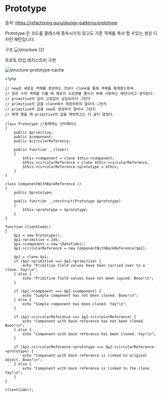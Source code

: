 # Prototype

출처 :https://refactoring.guru/design-patterns/prototype

Prototype 은 코드를 클래스에 종속시키지 않고도 기존 객체를 복사 할 수있는 생성 디자인 패턴입니다.


구조
![structure (2)](https://user-images.githubusercontent.com/6989005/99027615-fcc25c80-25b0-11eb-9879-f6a72ecf74a7.png)

프로토 타입 레지스트리 구현

![structure-prototype-cache](https://user-images.githubusercontent.com/6989005/99027611-fb912f80-25b0-11eb-97cb-acf77c08f2b7.png)

```
<?php

// new로 새로운 객체를 생성하는 것보다 clone을 통해 객체를 복제함으로써
// 많은 수의 객체를 다룰 때 메모리 소모량을 줄이기 위해 사용하는 패턴이라고 생각된다.
// primitive의 값이 고정값이 삽입되어서 그런지
// primitive의 값을 clone에서 재정의하지 않아서 그런지
// primitive의 값을 new로 생성하지 않아서 그런지
// 복제 했을 때 primitive의 값을 제외하고는 다 같지 않았다.

class Prototype //복제하는 인터페이스
{
    public $primitive;
    public $component;
    public $circularReference;

    public function __clone()
    {
        $this->component = clone $this->component;
        $this->circularReference = clone $this->circularReference;
        $this->circularReference->prototype = $this;
    }
}

class ComponentWithBackReference //
{
    public $prototype;

    public function __construct(Prototype $prototype)
    {
        $this->prototype = $prototype;
    }
}

function clientCode()
{
    $p1 = new Prototype();
    $p1->primitive = 245;
    $p1->component = new \DateTime();
    $p1->circularReference = new ComponentWithBackReference($p1);

    $p2 = clone $p1;
    if ($p1->primitive === $p2->primitive) {
        echo "Primitive field values have been carried over to a clone. Yay!\n";
    } else {
        echo "Primitive field values have not been copied. Booo!\n";
    }

    if ($p1->component === $p2->component) {
        echo "Simple component has not been cloned. Booo!\n";
    } else {
        echo "Simple component has been cloned. Yay!\n";
    }

    if ($p1->circularReference === $p2->circularReference) {
        echo "Component with back reference has not been cloned. Booo!\n";
    } else {
        echo "Component with back reference has been cloned. Yay!\n";
    }

    if ($p1->circularReference->prototype === $p2->circularReference->prototype) {
        echo "Component with back reference is linked to original object. Booo!\n";
    } else {
        echo "Component with back reference is linked to the clone. Yay!\n";
    }
}

clientCode();
```